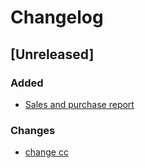 # Changelog

## [Unreleased]

### Added
- [Sales and purchase report](https://gitlab.com/atri-tech/atri-maintainers/niyopolymers/-/merge_requests/97)

### Changes
- [change cc](https://gitlab.com/atri-tech/atri-maintainers/niyopolymers/-/merge_requests/98) 